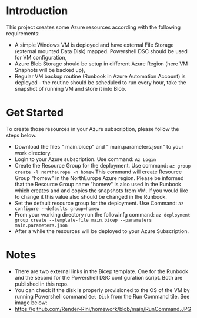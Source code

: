 # Introduction
This project creates some Azure resources according with the following requirements:
- A simple Windows VM is deployed and have external File Storage (external mounted Data Disk) mapped. Powershell DSC should be used for VM configuration,
- Azure Blob Storage should be setup in different Azure Region (here VM Snaphots will be backed up),
- Regular VM backup routine (Runbook in Azure Automation Account) is deployed - the routine should be scheduled to run every hour, take the snapshot of running VM and  store it into Blob.

# Get Started
To create those resources in your Azure subscription, please follow the steps below.
- Download the files " main.bicep" and " main.parameters.json" to your work directory.
- Login to your Azure subscription. Use command: ``` Az Login ```
- Create the Resource Group for the deployment. Use command: ``` az group create -l northeurope -n homew ``` This command will create Resource Group "homew" in the NorthEurope Azure region. Please be informed that the Resource Group name "homew" is also used in the Runbook which creates and and copies the snapshots from VM. If you would like to change it this value also should be changed in the Runbook.
- Set the default resource group for the deployment. Use Command: ``` az configure --defaults group=homew ```
- From your working directory run the followinfg command: ``` az deployment group create --template-file main.bicep --parameters main.parameters.json ```
- After a while the resources will be deployed to your Azure Subscription.

# Notes
- There are two external links in the Bicep template. One for the Runbook and the second for the Powershell DSC configuration script. Both are published in this repo.
- You can check if the disk is properly provisioned to the OS of the VM by running Powershell command ``` Get-Disk ``` from the Run Command tile. See image below:
- https://github.com/Render-Rini/homework/blob/main/RunCommand.JPG
